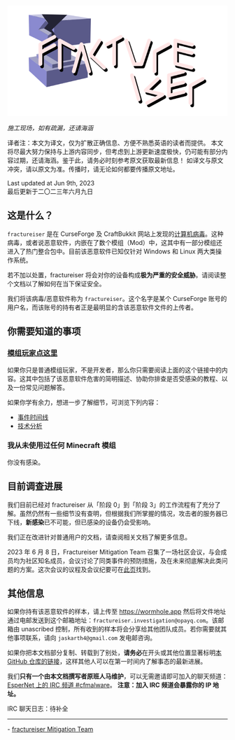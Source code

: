 <p align="center">
    <img src="../../docs/media/logo.svg" alt="Logo">
</p>

*施工现场，如有疏漏，还请海涵*

译者注：本文为译文，仅为扩散正确信息、方便不熟悉英语的读者而提供。
本文将尽最大努力保持与上游内容同步，但考虑到上游更新速度极快，仍可能有部分内容过期，还请海涵。鉴于此，请务必时刻参考原文获取最新信息！
如译文与原文冲突，请以原文为准。传播时，请无论如何都要传播原文地址。

Last updated at Jun 9th, 2023  
最后更新于二〇二三年六月九日

## 这是什么？
`fractureiser` 是在 CurseForge 及 CraftBukkit 网站上发现的[计算机病毒](https://zh.wikipedia.org/wiki/%E8%AE%A1%E7%AE%97%E6%9C%BA%E7%97%85%E6%AF%92)。这种病毒，或者说恶意软件，内嵌在了数个模组（Mod）中，这其中有一部分模组还进入了热门整合包中。目前该恶意软件已知仅针对 Windows 和 Linux 两大类操作系统。

若不加以处置，fractureiser 将会对你的设备构成**极为严重的安全威胁**。请阅读整个文档以了解如何在当下保证安全。

我们将该病毒/恶意软件称为 `fractureiser`。这个名字是某个 CurseForge 账号的用户名，而该账号的持有者正是最明显的含该恶意软件文件的上传者。 

## **你**需要知道的事项

### [模组玩家**点这里**](docs/users.md)

如果你只是普通模组玩家，不是开发者，那么你只需要阅读上面的这个链接中的内容。这其中包括了该恶意软件危害的简明描述、协助你排查是否受感染的教程、以及一份常见问题解答。

如果你学有余力，想进一步了解细节，可浏览下列内容：

* [事件时间线](docs/timeline.md)
* [技术分析](docs/tech.md)

### 我从未使用过任何 Minecraft 模组

你没有感染。

## 目前调查进展

我们目前已经对 fractureiser 从「阶段 0」到「阶段 3」的工作流程有了充分了解。虽然仍然有一些细节没有查明，但根据我们所掌握的情况，攻击者的服务器已下线，**新感染**已不可能，但已感染的设备仍会受影响。

我们正在改进针对普通用户的文档，请查阅相关文档了解更多信息。

2023 年 6 月 8 日，Fractureiser Mitigation Team 召集了一场社区会议，与会成员均为社区知名成员，会议讨论了同类事件的预防措施，及在未来彻底解决此类问题的方案。这次会议的议程及会议纪要可在[此页](docs/2023-06-08-meeting.md)找到。

## 其他信息

如果你持有该恶意软件的样本，请上传至 https://wormhole.app 然后将文件地址通过电邮发送到这个邮箱地址：`fractureiser.investigation@opayq.com`。该邮箱由 unascribed 控制，所有收到的样本将会分享给其他团队成员。若你需要就其他事项联系，请向 `jaskarth4@gmail.com` 发电邮咨询。

如果你把本文档部分复制、转载到了别处，**请务必**在开头或其他位置显著标明[本 GitHub 仓库的链接](https://github.com/fractureiser-investigation/fractureiser)，这样其他人可以在第一时间内了解事态的最新进展。

我们**只有一个**__由本文档撰写者原班人马维护__，可以无需邀请即可加入的聊天频道：[EsperNet 上的 IRC 频道 #cfmalware](https://webchat.esper.net/?channels=cfmalware)。
**注意：加入 IRC 频道会暴露你的 IP 地址。**

IRC 聊天日志：待补全

---

\- [fractureiser Mitigation Team](docs/credits.md)
